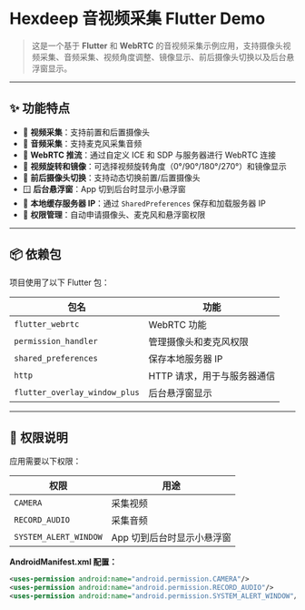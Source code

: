 # Hexdeep 音视频采集 Flutter Demo

> 这是一个基于 **Flutter** 和 **WebRTC** 的音视频采集示例应用，支持摄像头视频采集、音频采集、视频角度调整、镜像显示、前后摄像头切换以及后台悬浮窗显示。

---

## ✨ 功能特点

- 🎥 **视频采集**：支持前置和后置摄像头
- 🎤 **音频采集**：支持麦克风采集音频
- 📡 **WebRTC 推流**：通过自定义 ICE 和 SDP 与服务器进行 WebRTC 连接
- 🔄 **视频旋转和镜像**：可选择视频旋转角度（0°/90°/180°/270°）和镜像显示
- 📱 **前后摄像头切换**：支持动态切换前置/后置摄像头
- 🪟 **后台悬浮窗**：App 切到后台时显示小悬浮窗
- 💾 **本地缓存服务器 IP**：通过 `SharedPreferences` 保存和加载服务器 IP
- 🔐 **权限管理**：自动申请摄像头、麦克风和悬浮窗权限

---

## 📦 依赖包

项目使用了以下 Flutter 包：

| 包名 | 功能 |
|------|------|
| `flutter_webrtc` | WebRTC 功能 |
| `permission_handler` | 管理摄像头和麦克风权限 |
| `shared_preferences` | 保存本地服务器 IP |
| `http` | HTTP 请求，用于与服务器通信 |
| `flutter_overlay_window_plus` | 后台悬浮窗显示 |

---

## 🔐 权限说明

应用需要以下权限：

| 权限 | 用途 |
|------|------|
| `CAMERA` | 采集视频 |
| `RECORD_AUDIO` | 采集音频 |
| `SYSTEM_ALERT_WINDOW` | App 切到后台时显示小悬浮窗 |

**AndroidManifest.xml 配置：**
```xml
<uses-permission android:name="android.permission.CAMERA"/>
<uses-permission android:name="android.permission.RECORD_AUDIO"/>
<uses-permission android:name="android.permission.SYSTEM_ALERT_WINDOW"/>